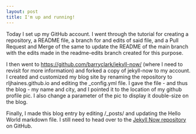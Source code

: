 ```yaml
---
layout: post
title: I'm up and running!
---
```


Today I set up my GitHub account. I went through the tutorial for creating a repository, a README file, a branch for and edits of said file, and a Pull Request and Merge of the same to update the README of the main branch with the edits made in the readme-edits branch created for this purpose.

I then went to https://github.com/barryclark/jekyll-now/ (where I need to revisit for more information) and forked a copy of jekyll-now to my account. I created and customized my blog site by renaming the repository to rljhaines.github.io and editing the _config.yml file. I gave the file - and thus the blog - my name and city, and I pointed it to the location of my github profile pic. I also change a parameter of the pic to display it double-size on the blog.

Finally, I made this blog entry by editing /_posts/ and updating the Hello World markdown file. I still need to head over to the [Jekyll Now repository](https://github.com/barryclark/jekyll-now) on GitHub.
